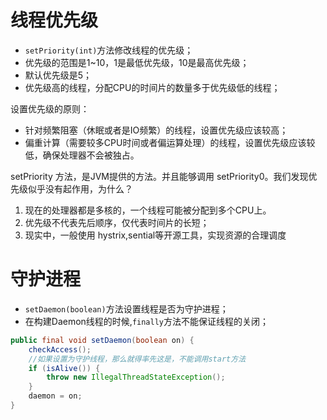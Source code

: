 # 线程优先级
- `setPriority(int)`方法修改线程的优先级；
- 优先级的范围是1~10，1是最低优先级，10是最高优先级；
- 默认优先级是5；
- 优先级高的线程，分配CPU的时间片的数量多于优先级低的线程；

设置优先级的原则：
- 针对频繁阻塞（休眠或者是IO频繁）的线程，设置优先级应该较高；
- 偏重计算（需要较多CPU时间或者偏运算处理）的线程，设置优先级应该较低，确保处理器不会被独占。


setPriority 方法，是JVM提供的方法。并且能够调用 setPriority0。我们发现优先级似乎没有起作用，为什么？
1. 现在的处理器都是多核的，一个线程可能被分配到多个CPU上。
2. 优先级不代表先后顺序，仅代表时间片的长短；
3. 现实中，一般使用 hystrix,sential等开源工具，实现资源的合理调度


# 守护进程
- `setDaemon(boolean)`方法设置线程是否为守护进程；
- 在构建Daemon线程的时候,`finally`方法不能保证线程的关闭；
```java
public final void setDaemon(boolean on) {
    checkAccess();
    //如果设置为守护线程，那么就得率先这是，不能调用start方法
    if (isAlive()) {
        throw new IllegalThreadStateException();
    }
    daemon = on;
}
```